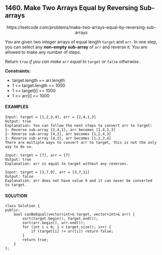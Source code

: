 ## 1460. Make Two Arrays Equal by Reversing Sub-arrays

<p align="center">
    https://leetcode.com/problems/make-two-arrays-equal-by-reversing-sub-arrays
</P>

You are given two integer arrays of equal length `target` and `arr`. In one step, you can select any **non-empty sub-array** of `arr` and reverse it. You are allowed to make any number of steps.

Return `true` _if you can make_ `arr` _equal to_ `target` _or_ `false` _otherwise_.

**Constraints:**
- target.length == arr.length
- 1 <= target.length <= 1000
- 1 <= target[i] <= 1000
- 1 <= arr[i] <= 1000


<h4>EXAMPLES</h4>

```
Input: target = [1,2,3,4], arr = [2,4,1,3]
Output: true
Explanation: You can follow the next steps to convert arr to target:
1- Reverse sub-array [2,4,1], arr becomes [1,4,2,3]
2- Reverse sub-array [4,2], arr becomes [1,2,4,3]
3- Reverse sub-array [4,3], arr becomes [1,2,3,4]
There are multiple ways to convert arr to target, this is not the only way to do so.
```

```
Input: target = [7], arr = [7]
Output: true
Explanation: arr is equal to target without any reverses.
```

```
Input: target = [3,7,9], arr = [3,7,11]
Output: false
Explanation: arr does not have value 9 and it can never be converted to target.
```

<h4>SOLUTION</h4>

```
class Solution {
public:
    bool canBeEqual(vector<int>& target, vector<int>& arr) {
        sort(target.begin(), target.end());
        sort(arr.begin(), arr.end());
        for (int i = 0; i < target.size(); i++) {
            if (target[i] != arr[i]) return false;
        }
        return true;
    }
};
```
